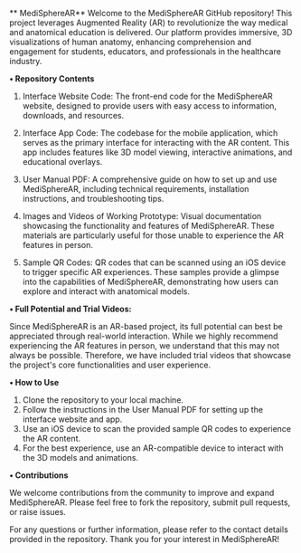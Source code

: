 ** MediSphereAR**
Welcome to the MediSphereAR GitHub repository! This project leverages Augmented Reality (AR) to revolutionize the way medical and anatomical education is delivered. Our platform provides immersive, 3D visualizations of human anatomy, enhancing comprehension and engagement for students, educators, and professionals in the healthcare industry.

**•	Repository Contents**

1. Interface Website Code: The front-end code for the MediSphereAR website, designed to provide users with easy access to information, downloads, and resources.
   
2. Interface App Code: The codebase for the mobile application, which serves as the primary interface for interacting with the AR content. This app includes features like 3D model viewing, interactive animations, and educational overlays.

3. User Manual PDF: A comprehensive guide on how to set up and use MediSphereAR, including technical requirements, installation instructions, and troubleshooting tips.

4. Images and Videos of Working Prototype: Visual documentation showcasing the functionality and features of MediSphereAR. These materials are particularly useful for those unable to experience the AR features in person.

5. Sample QR Codes: QR codes that can be scanned using an iOS device to trigger specific AR experiences. These samples provide a glimpse into the capabilities of MediSphereAR, demonstrating how users can explore and interact with anatomical models.

**•	Full Potential and Trial Videos:**

Since MediSphereAR is an AR-based project, its full potential can best be appreciated through real-world interaction. While we highly recommend experiencing the AR features in person, we understand that this may not always be possible. Therefore, we have included trial videos that showcase the project's core functionalities and user experience.

**•	How to Use**

1. Clone the repository to your local machine.
2. Follow the instructions in the User Manual PDF for setting up the interface website and app.
3. Use an iOS device to scan the provided sample QR codes to experience the AR content.
4. For the best experience, use an AR-compatible device to interact with the 3D models and animations.

**•	Contributions**

We welcome contributions from the community to improve and expand MediSphereAR. Please feel free to fork the repository, submit pull requests, or raise issues.

For any questions or further information, please refer to the contact details provided in the repository. Thank you for your interest in MediSphereAR!

